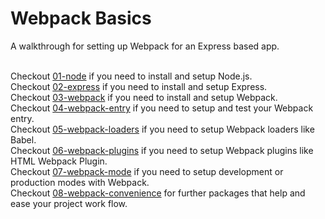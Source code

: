 # Webpack Basics
A walkthrough for setting up Webpack for an Express based app.</br></br>

Checkout [01-node](https://github.com/michihodges/webpack-basics/tree/01-node) if you need to install and setup Node.js.</br>
Checkout [02-express](https://github.com/michihodges/webpack-basics/tree/02-express) if you need to install and setup Express.</br>
Checkout [03-webpack](https://github.com/michihodges/webpack-basics/tree/03-webpack) if you need to install and setup Webpack.</br>
Checkout [04-webpack-entry](https://github.com/michihodges/webpack-basics/tree/04-webpack-entry) if you need to setup and test your Webpack entry.</br>
Checkout [05-webpack-loaders](https://github.com/michihodges/webpack-basics/tree/05-webpack-loaders) if you need to setup Webpack loaders like Babel.</br>
Checkout [06-webpack-plugins](https://github.com/michihodges/webpack-basics/tree/06-webpack-plugins) if you need to setup Webpack plugins like HTML Webpack Plugin.</br>
Checkout [07-webpack-mode](https://github.com/michihodges/webpack-basics/tree/07-webpack-mode) if you need to setup development or production modes with Webpack.</br>
Checkout [08-webpack-convenience](https://github.com/michihodges/webpack-basics/tree/07-webpack-mode) for further packages that help and ease your project work flow.